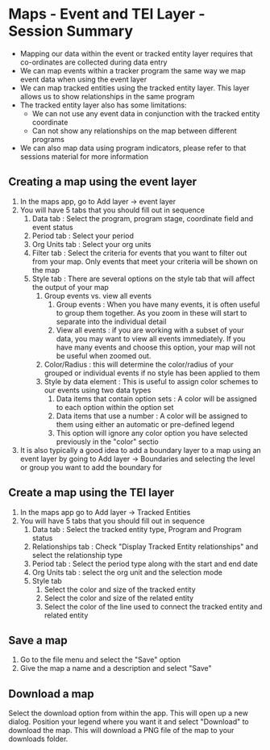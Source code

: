 # Maps - Event and TEI Layer - Session Summary

- Mapping our data within the event or tracked entity layer requires that co-ordinates are collected during data entry
- We can map events within a tracker program the same way we map event data when using the event layer
- We can map tracked entities using the tracked entity layer. This layer allows us to show relationships in the same program
- The tracked entity layer also has some limitations:
  - We can not use any event data in conjunction with the tracked entity coordinate
  - Can not show any relationships on the map between different programs
- We can also map data using program indicators, please refer to that sessions material for more information

## Creating a map using the event layer

1. In the maps app, go to Add layer -> event layer
2. You will have 5 tabs that you should fill out in sequence
   1. Data tab : Select the program, program stage, coordinate field and event status
   2. Period tab : Select your period
   3. Org Units tab : Select your org units
   4. Filter tab : Select the criteria for events that you want to filter out from your map. Only events that meet your criteria will be shown on the map
   5. Style tab : There are several options on the style tab that will affect the output of your map
      1. Group events vs. view all events
         1. Group events : When you have many events, it is often useful to group them together. As you zoom in these will start to separate into the individual detail
         2. View all events : if you are working with a subset of your data, you may want to view all events immediately. If you have many events and choose this option, your map will not be useful when zoomed out.
      2. Color/Radius : this will determine the color/radius of your grouped or individual events if no style has been applied to them
      3. Style by data element : This is useful to assign color schemes to our events using two data types
         1. Data items that contain option sets : A color will be assigned to each option within the option set
         2. Data items that use a number : A color will be assigned to them using either an automatic or pre-defined legend
         3. This option will ignore any color option you have selected previously in the "color" sectio
3. It is also typically a good idea to add a boundary layer to a map using an event layer by going to Add layer -> Boundaries and selecting the level or group you want to add the boundary for

## Create a map using the TEI layer

1. In the maps app go to Add layer -> Tracked Entities
2. You will have 5 tabs that you should fill out in sequence
   1. Data tab : Select the tracked entity type, Program and Program status
   2. Relationships tab : Check "Display Tracked Entity relationships" and select the relationship type
   3. Period tab : Select the period type along with the start and end date
   4. Org Units tab : select the org unit and the selection mode
   5. Style tab 
      1. Select the color and size of the tracked entity
      2. Select the color and size of the related entity
      3. Select the color of the line used to connect the tracked entity and related entity

## Save a map

1. Go to the file menu and select the "Save" option
2. Give the map a name and a description and select "Save"

## Download a map

Select the download option from within the app. This will open up a new dialog. Position your legend where you want it and select "Download" to download the map. This will download a PNG file of the map to your downloads folder.